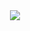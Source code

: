 <div align="center"><img src="https://media1.giphy.com/media/g1CZ0xlmrEmly/giphy.gif?cid=6c09b952ekeqlb1251sbnbmff62n008cxgzl111k4nfzsj1a&ep=v1_internal_gif_by_id&rid=giphy.gif&ct=g"></div>

